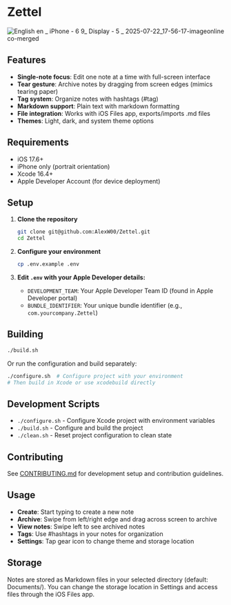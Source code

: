# Zettel

![English  en  _ iPhone - 6 9_ Display - 5 _ 2025-07-22_17-56-17-imageonline co-merged](https://github.com/user-attachments/assets/355c20f2-6bb8-4438-8d44-2498fc7ce37c)

## Features

- **Single-note focus**: Edit one note at a time with full-screen interface
- **Tear gesture**: Archive notes by dragging from screen edges (mimics tearing paper)
- **Tag system**: Organize notes with hashtags (#tag)
- **Markdown support**: Plain text with markdown formatting
- **File integration**: Works with iOS Files app, exports/imports .md files
- **Themes**: Light, dark, and system theme options

## Requirements

- iOS 17.6+
- iPhone only (portrait orientation)
- Xcode 16.4+
- Apple Developer Account (for device deployment)

## Setup

1. **Clone the repository**

   ```bash
   git clone git@github.com:AlexW00/Zettel.git
   cd Zettel
   ```

2. **Configure your environment**
   ```bash
   cp .env.example .env
   ```
3. **Edit `.env` with your Apple Developer details:**
   - `DEVELOPMENT_TEAM`: Your Apple Developer Team ID (found in Apple Developer portal)
   - `BUNDLE_IDENTIFIER`: Your unique bundle identifier (e.g., `com.yourcompany.Zettel`)

## Building

```bash
./build.sh
```

Or run the configuration and build separately:

```bash
./configure.sh  # Configure project with your environment
# Then build in Xcode or use xcodebuild directly
```

## Development Scripts

- `./configure.sh` - Configure Xcode project with environment variables
- `./build.sh` - Configure and build the project
- `./clean.sh` - Reset project configuration to clean state

## Contributing

See [CONTRIBUTING.md](CONTRIBUTING.md) for development setup and contribution guidelines.

## Usage

- **Create**: Start typing to create a new note
- **Archive**: Swipe from left/right edge and drag across screen to archive
- **View notes**: Swipe left to see archived notes
- **Tags**: Use #hashtags in your notes for organization
- **Settings**: Tap gear icon to change theme and storage location

## Storage

Notes are stored as Markdown files in your selected directory (default: Documents/). You can change the storage location in Settings and access files through the iOS Files app.

